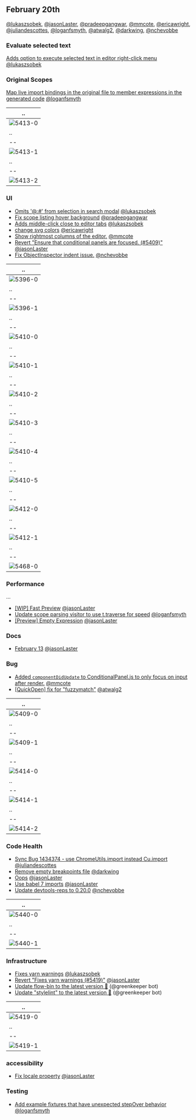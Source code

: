 ## February 20th

[@lukaszsobek], [@jasonLaster], [@pradeepgangwar], [@mmcote], [@ericawright], [@juliandescottes], [@loganfsmyth], [@atwalg2], [@darkwing], [@nchevobbe]

### Evaluate selected text

[Adds option to execute selected text in editor right-click menu][4934] [@lukaszsobek]

### Original Scopes

[Map live import bindings in the original file to member expressions in the generated code][5413] [@loganfsmyth]

| ..        |
| --------- |
| ![5413-0] |
| ..        |
| --        |
| ![5413-1] |
| ..        |
| --        |
| ![5413-2] |

### UI

* [Omits '@:#' from selection in search modal][5307] [@lukaszsobek]
* [Fix scope listing hover background][5396] [@pradeepgangwar]
* [Adds middle-click close to editor tabs][5402] [@lukaszsobek]
* [change svg colors][5410] [@ericawright]
* [Show rightmost columns of the editor.][5412] [@mmcote]
* [Revert "Ensure that conditional panels are focused. (#5409)"][5449] [@jasonLaster]
* [Fix ObjectInspector indent issue.][5468] [@nchevobbe]

| ..        |
| --------- |
| ![5396-0] |
| ..        |
| --        |
| ![5396-1] |
| ..        |
| --        |
| ![5410-0] |
| ..        |
| --        |
| ![5410-1] |
| ..        |
| --        |
| ![5410-2] |
| ..        |
| --        |
| ![5410-3] |
| ..        |
| --        |
| ![5410-4] |
| ..        |
| --        |
| ![5410-5] |
| ..        |
| --        |
| ![5412-0] |
| ..        |
| --        |
| ![5412-1] |
| ..        |
| --        |
| ![5468-0] |

### Performance

...

* [[WIP] Fast Preview][5386] [@jasonLaster]
* [Update scope parsing visitor to use t.traverse for speed][5437] [@loganfsmyth]
* [[Preview] Empty Expression][5475] [@jasonLaster]

### Docs

* [February 13][5405] [@jasonLaster]

### Bug

* [Added `componentDidUpdate` to ConditionalPanel.js to only focus on input after render.][5409] [@mmcote]
* [[QuickOpen] fix for "fuzzymatch"][5414] [@atwalg2]

| ..        |
| --------- |
| ![5409-0] |
| ..        |
| --        |
| ![5409-1] |
| ..        |
| --        |
| ![5414-0] |
| ..        |
| --        |
| ![5414-1] |
| ..        |
| --        |
| ![5414-2] |

### Code Health

* [Sync Bug 1434374 - use ChromeUtils.import instead Cu.import][5411] [@juliandescottes]
* [Remove empty breakpoints file][5425] [@darkwing]
* [Oops][5439] [@jasonLaster]
* [Use babel 7 imports][5440] [@jasonLaster]
* [Update devtools-reps to 0.20.0][5469] [@nchevobbe]

| ..        |
| --------- |
| ![5440-0] |
| ..        |
| --        |
| ![5440-1] |

### Infrastructure

* [Fixes yarn warnings][5419] [@lukaszsobek]
* [Revert "Fixes yarn warnings (#5419)"][5453] [@jasonLaster]
* [Update flow-bin to the latest version 🚀][5454] (@greenkeeper bot)
* [Update "stylelint" to the latest version 🚀][5460] (@greenkeeper bot)

| ..        |
| --------- |
| ![5419-0] |
| ..        |
| --        |
| ![5419-1] |

### accessibility

* [Fix locale property][5450] [@jasonLaster]

### Testing

* [Add example fixtures that have unexpected stepOver behavior][5472] [@loganfsmyth]

[5396-0]: https://user-images.githubusercontent.com/21259802/36122035-fe9f23a4-106d-11e8-8aca-17e37e3b76dd.png
[5396-1]: https://user-images.githubusercontent.com/21259802/36122049-06af12f2-106e-11e8-9163-ccf256b7487e.png
[5409-0]: https://user-images.githubusercontent.com/14250545/36173564-b21be2ca-10c6-11e8-991e-0fc19dd142a6.gif
[5409-1]: https://user-images.githubusercontent.com/14250545/36173600-cf3739d6-10c6-11e8-8b21-b82a50cc2f54.gif
[5410-0]: https://user-images.githubusercontent.com/10803178/36171792-f2d54b2a-10d1-11e8-89f8-0ba9c5b166c0.png
[5410-1]: https://user-images.githubusercontent.com/10803178/36171793-f4bf32d4-10d1-11e8-8017-20e2d7c92584.png
[5410-2]: https://user-images.githubusercontent.com/10803178/36171898-40ac2e7c-10d2-11e8-900c-f5c3fa97a010.png
[5410-3]: https://user-images.githubusercontent.com/10803178/36171916-52862a62-10d2-11e8-872c-791c8366aa10.png
[5410-4]: https://user-images.githubusercontent.com/10803178/36172100-d541c902-10d2-11e8-9534-6406f930470e.png
[5410-5]: https://user-images.githubusercontent.com/10803178/36172259-4ec7289e-10d3-11e8-8499-e733e14d7f55.png
[5412-0]: https://user-images.githubusercontent.com/14250545/36182064-0039ac94-10e5-11e8-9e28-538a1d134a0d.gif
[5412-1]: https://user-images.githubusercontent.com/14250545/36182083-178370a6-10e5-11e8-8fd4-8318ae4e5ee6.gif
[5413-0]: https://user-images.githubusercontent.com/132260/36183677-3c2240d2-10e4-11e8-8b12-05c739553fcd.png
[5413-1]: https://user-images.githubusercontent.com/132260/36183733-8649cf2c-10e4-11e8-82e4-4d4f17df87f9.png
[5413-2]: https://user-images.githubusercontent.com/132260/36183779-c9950486-10e4-11e8-9b57-ff719cda730f.png
[5414-0]: https://user-images.githubusercontent.com/23143862/36185624-75da9fbe-10f7-11e8-8228-5b920b2c1d83.png
[5414-1]: https://user-images.githubusercontent.com/23143862/36185655-9b60f512-10f7-11e8-82b0-b1875e3aca15.png
[5414-2]: https://user-images.githubusercontent.com/23143862/36185700-ca7d7f0a-10f7-11e8-8587-6b61baf426e1.png
[5419-0]: https://user-images.githubusercontent.com/23530054/36196404-e88b5bb0-1170-11e8-8651-cfc744cec7f8.png
[5419-1]: https://user-images.githubusercontent.com/23530054/36196421-f7234368-1170-11e8-94aa-7a7794c38317.png
[5440-0]: https://user-images.githubusercontent.com/254562/36286808-56eace9c-127f-11e8-895e-d805fc214817.png
[5440-1]: https://user-images.githubusercontent.com/254562/36286809-56f4e800-127f-11e8-84dc-cace3a820594.png
[5468-0]: https://user-images.githubusercontent.com/578107/36387020-fce36de8-1597-11e8-916a-2999fbdb2c12.png
[4934]: https://github.com/firefox-devtools/debugger.html/pull/4934
[5307]: https://github.com/firefox-devtools/debugger.html/pull/5307
[5386]: https://github.com/firefox-devtools/debugger.html/pull/5386
[5396]: https://github.com/firefox-devtools/debugger.html/pull/5396
[5402]: https://github.com/firefox-devtools/debugger.html/pull/5402
[5405]: https://github.com/firefox-devtools/debugger.html/pull/5405
[5409]: https://github.com/firefox-devtools/debugger.html/pull/5409
[5410]: https://github.com/firefox-devtools/debugger.html/pull/5410
[5411]: https://github.com/firefox-devtools/debugger.html/pull/5411
[5412]: https://github.com/firefox-devtools/debugger.html/pull/5412
[5413]: https://github.com/firefox-devtools/debugger.html/pull/5413
[5414]: https://github.com/firefox-devtools/debugger.html/pull/5414
[5419]: https://github.com/firefox-devtools/debugger.html/pull/5419
[5425]: https://github.com/firefox-devtools/debugger.html/pull/5425
[5437]: https://github.com/firefox-devtools/debugger.html/pull/5437
[5439]: https://github.com/firefox-devtools/debugger.html/pull/5439
[5440]: https://github.com/firefox-devtools/debugger.html/pull/5440
[5449]: https://github.com/firefox-devtools/debugger.html/pull/5449
[5450]: https://github.com/firefox-devtools/debugger.html/pull/5450
[5453]: https://github.com/firefox-devtools/debugger.html/pull/5453
[5454]: https://github.com/firefox-devtools/debugger.html/pull/5454
[5460]: https://github.com/firefox-devtools/debugger.html/pull/5460
[5468]: https://github.com/firefox-devtools/debugger.html/pull/5468
[5469]: https://github.com/firefox-devtools/debugger.html/pull/5469
[5472]: https://github.com/firefox-devtools/debugger.html/pull/5472
[5475]: https://github.com/firefox-devtools/debugger.html/pull/5475
[@lukaszsobek]: https://github.com/lukaszsobek
[@jasonlaster]: https://github.com/jasonLaster
[@pradeepgangwar]: https://github.com/pradeepgangwar
[@mmcote]: https://github.com/mmcote
[@ericawright]: https://github.com/ericawright
[@juliandescottes]: https://github.com/juliandescottes
[@loganfsmyth]: https://github.com/loganfsmyth
[@atwalg2]: https://github.com/atwalg2
[@darkwing]: https://github.com/darkwing
[@nchevobbe]: https://github.com/nchevobbe
[@greenkeeper]: https://github.com/greenkeeperio/greenkeeper
